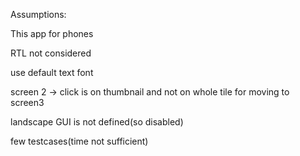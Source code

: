 Assumptions:

This app for phones

RTL not considered

use default text font

screen 2 -> click is on thumbnail and not on whole tile for moving to screen3

landscape GUI is not defined(so disabled)

few testcases(time not sufficient)
